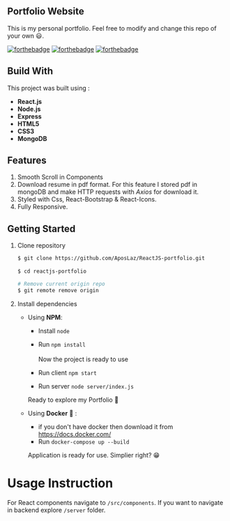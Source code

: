## Portfolio Website

This is my personal portfolio. Feel free to modify and change this repo of your own :smiley:.

[![forthebadge](https://forthebadge.com/images/badges/made-with-javascript.svg)](https://forthebadge.com)   [![forthebadge](https://forthebadge.com/images/badges/uses-html.svg)](https://forthebadge.com)   [![forthebadge](https://forthebadge.com/images/badges/uses-css.svg)](https://forthebadge.com)

## Build With

This project was built using :

* **React.js**
* **Node.js**
* **Express**
* **HTML5**
* **CSS3**
* **MongoDB**

## Features

1. Smooth Scroll in Components
2. Download resume in pdf format. For this feature I stored pdf in mongoDB and make HTTP requests with *Axios* for download it.
3. Styled with Css, React-Bootstrap & React-Icons.
4. Fully Responsive.

## Getting Started

1. Clone repository
	```bash
	$ git clone https://github.com/AposLaz/ReactJS-portfolio.git
		
	$ cd reactjs-portfolio

	# Remove current origin repo
	$ git remote remove origin  
	```
2. Install dependencies 
	* Using **NPM**:
		* Install ```node```
		* Run ```npm install```  
		<br/>Now the project is ready to use
		
		* Run client ```npm start```
		* Run server ```node server/index.js```
	
		Ready to explore my Portfolio :partying_face:
	
	* Using **Docker** :whale2: :
		* if you don't have docker then download it from https://docs.docker.com/
		* Run ```docker-compose up --build```
	
		Application is ready for use. Simplier right? :grin:

# Usage Instruction

For React components navigate to ```/src/components```. If you want to navigate in backend explore ```/server``` folder. 






